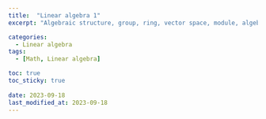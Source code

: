 ```yaml
---
title:  "Linear algebra 1"
excerpt: "Algebraic structure, group, ring, vector space, module, algebra"

categories:
  - Linear algebra
tags:
  - [Math, Linear algebra]

toc: true
toc_sticky: true
 
date: 2023-09-18
last_modified_at: 2023-09-18
---
```

